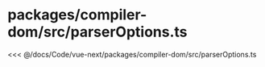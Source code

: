 # packages/compiler-dom/src/parserOptions.ts

<<< @/docs/Code/vue-next/packages/compiler-dom/src/parserOptions.ts
